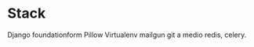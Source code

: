 <h1>Stack</h1>

<p>
	Django
	foundationform
	Pillow
	Virtualenv
	mailgun
	git
	a medio redis, celery.
</p>